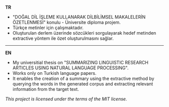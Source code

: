**TR**
- "DOĞAL DİL İŞLEME KULLANARAK DİLBİLİMSEL MAKALELERİN ÖZETLENMESİ" konulu - Üniversite diploma projem.
- Türkçe metinler için çalışmaktadır.
- Oluşturulan derlem üzerinde sözcükleri sorgulayarak hedef metinden extractive yöntem ile özet oluşturulmasını sağlar.

------------



**EN**
- My universitial thesis on "SUMMARIZING LINGUISTIC RESEARCH ARTICLES USING NATURAL LANGUAGE PROCESSING".
- Works only on Turkish language papers.
- It enables the creation of a summary using the extractive method by querying the words in the generated corpus and extracting relevant information from the target text.



*This project is licensed under the terms of the MIT license.*

